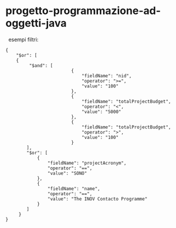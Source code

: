progetto-programmazione-ad-oggetti-java
=======================================
 
esempi filtri:
~~~~~~~~~~~~~~~~~~~~~~~~~~~~~~~~~~~~~~~~~~~~~~~~~~~~~~~~~~~~~~~~~~~~~~~~~~~~~~~~
{
    "$or": [
    {
         "$and": [
                         {
                             "fieldName": "nid",
                             "operator": ">=",
                             "value": "100"
                         },
                         {
                             "fieldName": "totalProjectBudget",
                             "operator": "<",
                             "value": "5000"
                         },
                         {
                             "fieldName": "totalProjectBudget",
                             "operator": ">",
                             "value": "100"
                         }
        ],
        "$or": [
            {
                "fieldName": "projectAcronym",
                "operator": "==",
                "value": "SONO"
            },
            {
                "fieldName": "name",
                "operator": "==",
                "value": "The INOV Contacto Programme"
            }
        ]
     }
}
~~~~~~~~~~~~~~~~~~~~~~~~~~~~~~~~~~~~~~~~~~~~~~~~~~~~~~~~~~~~~~~~~~~~~~~~~~~~~~~~

